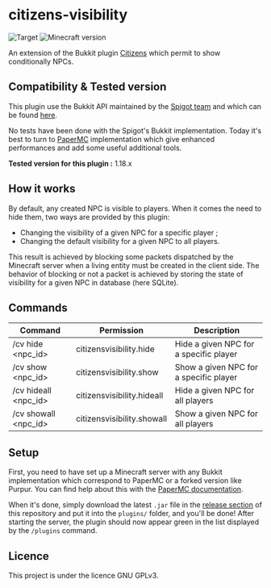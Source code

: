 # citizens-visibility
![Target](https://img.shields.io/badge/plugin-Minecraft-blueviolet)
![Minecraft version](https://img.shields.io/badge/version-1.18.2-blue)

An extension of the Bukkit plugin [Citizens](https://www.spigotmc.org/resources/citizens.13811/) which permit to show conditionally NPCs.

## Compatibility & Tested version

This plugin use the Bukkit API maintained by the [Spigot team](https://www.spigotmc.org/) and which
can be found [here](https://hub.spigotmc.org/javadocs/bukkit/).

No tests have been done with the Spigot's Bukkit implementation. Today it's best to turn to
[PaperMC](https://papermc.io/) implementation which give enhanced performances and add some useful
additional tools.

**Tested version for this plugin :** 1.18.x

## How it works

By default, any created NPC is visible to players. When it comes the need to hide them, two ways are provided by this plugin:
* Changing the visibility of a given NPC for a specific player ;
* Changing the default visibility for a given NPC to all players.

This result is achieved by blocking some packets dispatched by the Minecraft server when a living entity must be created in the client side. The behavior of blocking or not a packet is achieved by storing the state of visibility for a given NPC in database (here SQLite).

## Commands

|             Command             |         Permission         |              Description               |
| ------------------------------- | -------------------------- | -------------------------------------- |
| /cv hide <npc_id> <playername>  | citizensvisibility.hide    | Hide a given NPC for a specific player |
| /cv show <npc_id> <playername>  | citizensvisibility.show    | Show a given NPC for a specific player |
| /cv hideall <npc_id>            | citizensvisibility.hideall | Hide a given NPC for all players       |
| /cv showall <npc_id>            | citizensvisibility.showall | Show a given NPC for all players       |

## Setup

First, you need to have set up a Minecraft server with any Bukkit implementation which correspond to
PaperMC or a forked version like Purpur. You can find help about this with the
[PaperMC documentation](https://docs.papermc.io/paper/getting-started).

When it's done, simply download the latest `.jar` file in the
[release section](https://github.com/Djaytan/mc-blacklisted-enchantments/releases/) of this
repository and put it into the `plugins/` folder, and you'll be done! After starting the server,
the plugin should now appear green in the list displayed by the `/plugins` command.

## Licence

This project is under the licence GNU GPLv3.
